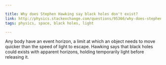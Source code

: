 ```yaml
---

title: Why does Stephen Hawking say black holes don't exist?
link: http://physics.stackexchange.com/questions/95366/why-does-stephen-hawking-say-black-holes-dont-exist
tags: physics, space, black holes, light

---
```


Any body have an event horizon, a limit at which an object needs to move quicker than the speed of light to escape.
Hawking says that black holes could exists with apparent horizons, holding temporarily light before releasing it.
